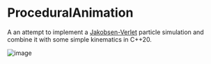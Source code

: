 # ProceduralAnimation
A an attempt to implement a [Jakobsen-Verlet](https://www.cs.cmu.edu/afs/cs/academic/class/15462-s13/www/lec_slides/Jakobsen.pdf) particle simulation and combine it with some simple kinematics in C++20.

![image](https://user-images.githubusercontent.com/96515863/233011440-8df8cabc-ec6f-4912-9e38-30e82d67c3aa.png)
